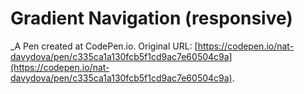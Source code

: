 # Gradient Navigation (responsive)
 _A Pen created at CodePen.io. Original URL: [https://codepen.io/nat-davydova/pen/c335ca1a130fcb5f1cd9ac7e60504c9a](https://codepen.io/nat-davydova/pen/c335ca1a130fcb5f1cd9ac7e60504c9a).

 